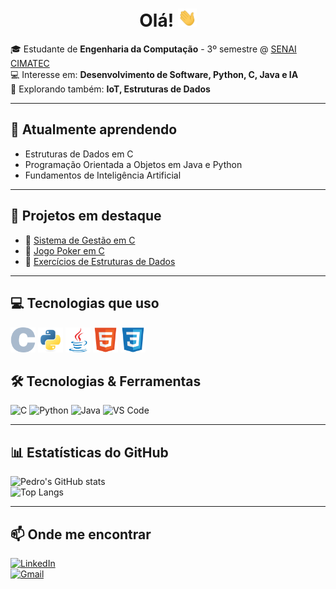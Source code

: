 <h1 align="center">Olá! <img src="https://raw.githubusercontent.com/ABSphreak/ABSphreak/master/gifs/Hi.gif" width="30px"></h1>

🎓 Estudante de **Engenharia da Computação** - 3º semestre @ [SENAI CIMATEC](https://www.universidadesenaicimatec.edu.br)  
💻 Interesse em: **Desenvolvimento de Software, Python, C, Java e IA**  
🚀 Explorando também: **IoT, Estruturas de Dados**

---

## 🌱 Atualmente aprendendo
- Estruturas de Dados em C  
- Programação Orientada a Objetos em Java e Python 
- Fundamentos de Inteligência Artificial  

---

## 📌 Projetos em destaque
- 🔹 [Sistema de Gestão em C](https://github.com/Carti-1/sistema-gestao-c)  
- 🔹 [Jogo Poker em C](https://github.com/Carti-1/snake-python)  
- 🔹 [Exercícios de Estruturas de Dados](https://github.com/Carti-1/estrutura-de-dados)  

---

## 💻 Tecnologias que uso
<p align="left">
  <img src="https://raw.githubusercontent.com/devicons/devicon/master/icons/c/c-original.svg" width="40" height="40"/>
  <img src="https://raw.githubusercontent.com/devicons/devicon/master/icons/python/python-original.svg" width="40" height="40"/>
  <img src="https://raw.githubusercontent.com/devicons/devicon/master/icons/java/java-original.svg" width="40" height="40"/>
  <img src="https://raw.githubusercontent.com/devicons/devicon/master/icons/html5/html5-original.svg" width="40" height="40"/>
  <img src="https://raw.githubusercontent.com/devicons/devicon/master/icons/css3/css3-original.svg" width="40" height="40"/>
</p>

## 🛠️ Tecnologias & Ferramentas
![C](https://img.shields.io/badge/-C-00599C?logo=c&logoColor=white)
![Python](https://img.shields.io/badge/-Python-3776AB?logo=python&logoColor=white)
![Java](https://img.shields.io/badge/-Java-007396?logo=java&logoColor=white)
![VS Code](https://img.shields.io/badge/-VS%20Code-007ACC?logo=visual-studio-code&logoColor=white)

---

## 📊 Estatísticas do GitHub
![Pedro's GitHub stats](https://github-readme-stats.vercel.app/api?username=Carti-1&show_icons=true&theme=radical)  
![Top Langs](https://github-readme-stats.vercel.app/api/top-langs/?username=Carti-1&layout=compact&theme=radical)

---

## 📫 Onde me encontrar
[![LinkedIn](https://img.shields.io/badge/-LinkedIn-0A66C2?logo=linkedin&logoColor=white)](https://linkedin.com/in/https://www.linkedin.com/in/jo%C3%A3o-pedro-218435270/)  
[![Gmail](https://img.shields.io/badge/-Email-D14836?logo=gmail&logoColor=white)](mailto:depgon110@gmail.com)  


